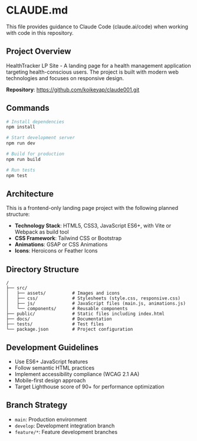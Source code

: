 # CLAUDE.md

This file provides guidance to Claude Code (claude.ai/code) when working with code in this repository.

## Project Overview

HealthTracker LP Site - A landing page for a health management application targeting health-conscious users. The project is built with modern web technologies and focuses on responsive design.

**Repository**: https://github.com/koikeyap/claude001.git

## Commands

```bash
# Install dependencies
npm install

# Start development server
npm run dev

# Build for production
npm run build

# Run tests
npm test
```

## Architecture

This is a frontend-only landing page project with the following planned structure:

- **Technology Stack**: HTML5, CSS3, JavaScript ES6+, with Vite or Webpack as build tool
- **CSS Framework**: Tailwind CSS or Bootstrap
- **Animations**: GSAP or CSS Animations
- **Icons**: Heroicons or Feather Icons

## Directory Structure

```
/
├── src/
│   ├── assets/          # Images and icons
│   ├── css/             # Stylesheets (style.css, responsive.css)
│   ├── js/              # JavaScript files (main.js, animations.js)
│   └── components/      # Reusable components
├── public/              # Static files including index.html
├── docs/                # Documentation
├── tests/               # Test files
└── package.json         # Project configuration
```

## Development Guidelines

- Use ES6+ JavaScript features
- Follow semantic HTML practices
- Implement accessibility compliance (WCAG 2.1 AA)
- Mobile-first design approach
- Target Lighthouse score of 90+ for performance optimization

## Branch Strategy

- `main`: Production environment
- `develop`: Development integration branch  
- `feature/*`: Feature development branches